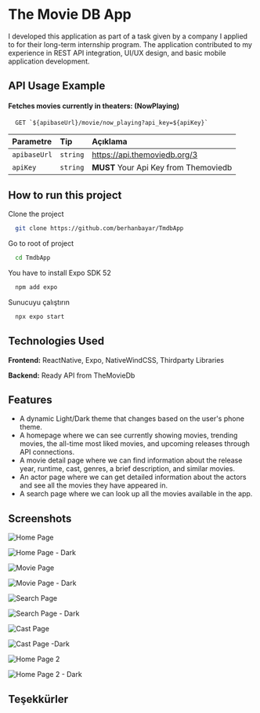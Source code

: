 
# The Movie DB App

I developed this application as part of a task given by a company I applied to for their long-term internship program. The application contributed to my experience in REST API integration, UI/UX design, and basic mobile application development.


## API Usage Example

#### Fetches movies currently in theaters: (NowPlaying)

```http
  GET `${apibaseUrl}/movie/now_playing?api_key=${apiKey}` 
```

| Parametre | Tip     | Açıklama                |
| :-------- | :------- | :------------------------- |
| `apibaseUrl` | `string` | https://api.themoviedb.org/3 |
| `apiKey` | `string` | **MUST** Your Api Key from Themoviedb |





  
## How to run this project

Clone the project

```bash
  git clone https://github.com/berhanbayar/TmdbApp
```

Go to root of project

```bash
  cd TmdbApp
```

You have to install Expo SDK 52

```bash
  npm add expo
```

Sunucuyu çalıştırın

```bash
  npx expo start
```

  
## Technologies Used

**Frontend:** ReactNative, Expo, NativeWindCSS, Thirdparty Libraries

**Backend:** Ready API from TheMovieDb

  
## Features

- A dynamic Light/Dark theme that changes based on the user's phone theme.  
- A homepage where we can see currently showing movies, trending movies, the all-time most liked movies, and upcoming releases through API connections.  
- A movie detail page where we can find information about the release year, runtime, cast, genres, a brief description, and similar movies.  
- An actor page where we can get detailed information about the actors and see all the movies they have appeared in.  
- A search page where we can look up all the movies available in the app.  

  
## Screenshots

![Home Page](https://hizliresim.com/cjmyfxm)

![Home Page - Dark](https://i.hizliresim.com/bv1dcw0.png)

![Movie Page](https://i.hizliresim.com/43p8ig0.png)

![Movie Page - Dark](https://i.hizliresim.com/6u73yef.png)

![Search Page](https://i.hizliresim.com/nr6f49z.png)

![Search Page - Dark](https://i.hizliresim.com/je0xxub.png)

![Cast Page](https://i.hizliresim.com/5eqt7pc.png)

![Cast Page -Dark](https://i.hizliresim.com/9er7kll.png)

![Home Page 2](https://i.hizliresim.com/byuzhpl.png)

![Home Page 2 - Dark](https://i.hizliresim.com/pztt4jq.png)



  
## Teşekkürler



  
